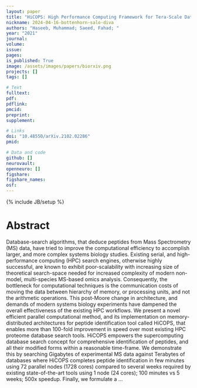 ```yaml
---
layout: paper
title: "HiCOPS: High Performance Computing Framework for Tera-Scale Database Search of Mass Spectrometry based Omics Data"
nickname: 2024-04-16-bottenhorn-salo-diva
authors: "Haseeb, Muhammad; Saeed, Fahad; "
year: "2021"
journal: 
volume: 
issue:
pages: 
is_published: True
image: /assets/images/papers/biorxiv.png
projects: []
tags: []

# Text
fulltext:
pdf:
pdflink:
pmcid:
preprint: 
supplement:

# Links
doi: "10.48550/arXiv.2102.02286"
pmid:

# Data and code
github: []
neurovault:
openneuro: []
figshare:
figshare_names:
osf:
---
```

{% include JB/setup %}

# Abstract

Database-search algorithms, that deduce peptides from Mass Spectrometry (MS) data, have tried to improve the computational efficiency to accomplish larger, and more complex systems biology studies. Existing serial, and high-performance computing (HPC) search engines, otherwise highly successful, are known to exhibit poor-scalability with increasing size of theoretical search-space needed for increased complexity of modern non-model, multi-species MS-based omics analysis. Consequently, the bottleneck for computational techniques is the communication costs of moving the data between hierarchy of memory, or processing units, and not the arithmetic operations. This post-Moore change in architecture, and demands of modern systems biology experiments have dampened the overall effectiveness of the existing HPC workflows. We present a novel efficient parallel computational method, and its implementation on memory-distributed architectures for peptide identification tool called HiCOPS, that enables more than 100-fold improvement in speed over most existing HPC proteome database search tools. HiCOPS empowers the supercomputing database search concept for comprehensive identification of peptides, and all their modified forms within a reasonable time-frame. We demonstrate this by searching Gigabytes of experimental MS data against Terabytes of databases where HiCOPS completes peptide identification in few minutes using 72 parallel nodes (1728 cores) compared to several weeks required by existing state-of-the-art tools using 1 node (24 cores); 100 minutes vs 5 weeks; 500x speedup. Finally, we formulate a …
